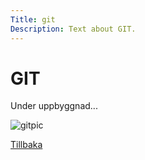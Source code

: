 ```yaml
---
Title: git
Description: Text about GIT.
---
```


GIT
=============

Under uppbyggnad...

![gitpic](%assets_url%/img/git.png)

<a href="%base_url%?/technology">Tillbaka</a></td>